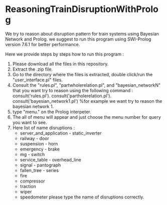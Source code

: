 # ReasoningTrainDisruptionWithProlog
We try to reason about disruption pattern for train systems using Bayesian Network and Prolog.
we suggest to run this program using SWI-Prolog version 7.6.1 for better performance.

Here we provide steps by steps how to run this program :
1. Please download all the files in this repository.
2. Extract the .zip file.
3. Go to the directory where the files is extracted, double click/run the "user_interface.pl" files.
4. Consult the "rules.pl", "partwholerelation.pl", and "bayesian_networkN" that you want try to reason using the following command :
	consult('rules.pl').
	consult('partholerelation.pl').
	consult('bayesian_network1.pl') %for example we want try to reason the bayesian network 1.
5. type "menu." on the Prolog interpeter.
6. The all of menu will appear and just choose the menu number for query you want to see.
7. Here list of name disruptions :
	- server_and_application	- static_inverter
	- railway					- door
	- suspension				- horn
	- emergency					- brake
	- mg						- switch
	- service_table				- overhead_line
	- signal					- pantograph
	- fallen_tree				- series
	- fire
	- compressor
	- traction
	- wiper
	- speedometer
	please type the name of disruptions correctly.

